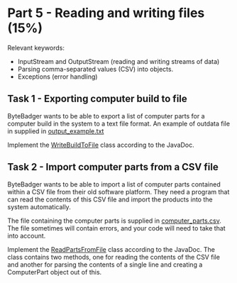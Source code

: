 # Part 5 - Reading and writing files (15%)

Relevant keywords:
* InputStream and OutputStream (reading and writing streams of data)
* Parsing comma-separated values (CSV) into objects.
* Exceptions (error handling)

## Task 1 - Exporting computer build to file

ByteBadger wants to be able to export a list of computer parts for a computer build in the system to a text file format. An example of outdata file in supplied in [output_example.txt](../../../../../resources/output_example.txt)

Implement the [WriteBuildToFile](WriteBuildToFile.java) class according to the JavaDoc.

## Task 2 - Import computer parts from a CSV file

ByteBadger wants to be able to import a list of computer parts contained within a CSV file from their old software platform. They need a program that can read the contents of this CSV file and import the products into the system automatically.

The file containing the computer parts is supplied in [computer_parts.csv](../../../../../resources/computer_parts.csv). The file sometimes will contain errors, and your code will need to take that into account.

Implement the [ReadPartsFromFile](ReadPartsFromFile.java) class according to the JavaDoc. The class contains two methods, one for reading the contents of the CSV file and another for parsing the contents of a single line and creating a ComputerPart object out of this.